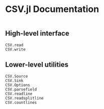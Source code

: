 # CSV.jl Documentation

```@contents
```

## High-level interface

```@docs
CSV.read
CSV.write
```

## Lower-level utilities

```@docs
CSV.Source
CSV.Sink
CSV.Options
CSV.parsefield
CSV.readline
CSV.readsplitline
CSV.countlines
```
